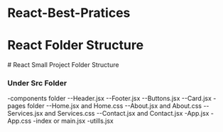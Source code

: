 # React-Best-Pratices

<h1>React Folder Structure</h1>
# React Small Project Folder Structure
<br>
<h3>Under Src Folder</h3>
-components folder
  --Header.jsx
  --Footer.jsx
  --Buttons.jsx
  --Card.jsx
-pages folder
 --Home.jsx and Home.css
 --About.jsx and About.css
 --Services.jsx and Services.css
 --Contact.jsx and Contact.jsx
-App.jsx
-App.css
-index or main.jsx
-utills.jsx

